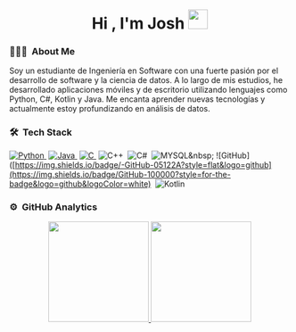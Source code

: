 <h1 align="center">Hi , I'm Josh <img src="https://media.giphy.com/media/hvRJCLFzcasrR4ia7z/giphy.gif" width="35"></h1>

### 👨🏻‍💻 &nbsp;About Me
Soy un estudiante de Ingeniería en Software con una fuerte pasión por el desarrollo de software y la ciencia de datos. A lo largo de mis estudios, he desarrollado aplicaciones móviles y de escritorio utilizando lenguajes como Python, C#, Kotlin y Java. Me encanta aprender nuevas tecnologías y actualmente estoy profundizando en análisis de datos.

### 🛠 &nbsp;Tech Stack
[![Python](https://img.shields.io/badge/-Python-05122A?style=flat&logo=python)&nbsp;](https://img.shields.io/badge/Python-3776AB?style=for-the-badge&logo=python&logoColor=white)
[![Java](https://img.shields.io/badge/-Java-05122A?style=flat&logo=Java&logoColor=FFA518)&nbsp;](https://img.shields.io/badge/Java-ED8B00?style=for-the-badge&logo=openjdk&logoColor=white)
[![C](https://img.shields.io/badge/-C-05122A?style=flat&logo=C&logoColor=A8B9CC)&nbsp;](https://img.shields.io/badge/C-00599C?style=for-the-badge&logo=c&logoColor=white)
![C++](https://img.shields.io/badge/C%2B%2B-00599C?style=for-the-badge&logo=c%2B%2B&logoColor=white)&nbsp;
![C#](https://img.shields.io/badge/C%23-239120?style=for-the-badge&logo=c-sharp&logoColor=white)&nbsp;
![MYSQL]([https://img.shields.io/badge/C%23-239120?style=for-the-badge&logo=c-sharp&logoColor=white](https://img.shields.io/badge/MySQL-00000F?style=for-the-badge&logo=mysql&logoColor=white))&nbsp;
![GitHub]([https://img.shields.io/badge/-GitHub-05122A?style=flat&logo=github](https://img.shields.io/badge/GitHub-100000?style=for-the-badge&logo=github&logoColor=white)&nbsp;
![Kotlin](https://img.shields.io/badge/Kotlin-0095D5?&style=for-the-badge&logo=kotlin&logoColor=white)&nbsp;




### ⚙️ &nbsp;GitHub Analytics

<p align="center">
<a href="https://github.com/AVS1508">
  <img height="180em" src="https://github-readme-stats-eight-theta.vercel.app/api?username=AVS1508&show_icons=true&theme=algolia&include_all_commits=true&count_private=true"/>
  <img height="180em" src="https://github-readme-stats-eight-theta.vercel.app/api/top-langs/?username=AVS1508&layout=compact&langs_count=8&theme=algolia"/>
</a>
</p>


<!--
**DavidSalcedo01/DavidSalcedo01** is a ✨ _special_ ✨ repository because its `README.md` (this file) appears on your GitHub profile.

Here are some ideas to get you started:

- 🔭 I’m currently working on ...
- 🌱 I’m currently learning ...
- 👯 I’m looking to collaborate on ...
- 🤔 I’m looking for help with ...
- 💬 Ask me about ...
- 📫 How to reach me: ...
- 😄 Pronouns: ...
- ⚡ Fun fact: ...
-->
